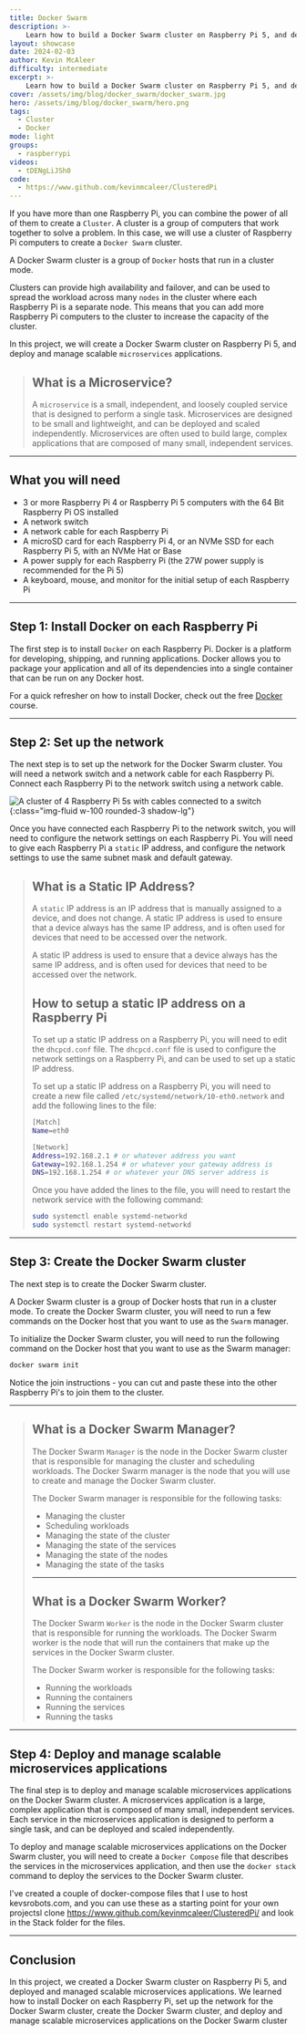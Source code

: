 ```yaml
---
title: Docker Swarm
description: >-
    Learn how to build a Docker Swarm cluster on Raspberry Pi 5, and deploy and manage scalable microservices applications.
layout: showcase
date: 2024-02-03
author: Kevin McAleer
difficulty: intermediate
excerpt: >-
    Learn how to build a Docker Swarm cluster on Raspberry Pi 5, and deploy and manage scalable microservices applications.
cover: /assets/img/blog/docker_swarm/docker_swarm.jpg
hero: /assets/img/blog/docker_swarm/hero.png
tags:
  - Cluster
  - Docker
mode: light
groups:
  - raspberrypi
videos:
  - tDENgLiJSh0
code:
  - https://www.github.com/kevinmcaleer/ClusteredPi
---
```


If you have more than one Raspberry Pi, you can combine the power of all of them to create a `Cluster`. A cluster is a group of computers that work together to solve a problem. In this case, we will use a cluster of Raspberry Pi computers to create a `Docker Swarm` cluster.

A Docker Swarm cluster is a group of `Docker` hosts that run in a cluster mode.

Clusters can provide high availability and failover, and can be used to spread the workload across many `nodes` in the cluster where each Raspberry Pi is a separate node. This means that you can add more Raspberry Pi computers to the cluster to increase the capacity of the cluster.

In this project, we will create a Docker Swarm cluster on Raspberry Pi 5, and deploy and manage scalable `microservices` applications.

> ## What is a Microservice?
>
> A `microservice` is a small, independent, and loosely coupled service that is designed to perform a single task. Microservices are designed to be small and lightweight, and can be deployed and scaled independently. Microservices are often used to build large, complex applications that are composed of many small, independent services.

---

## What you will need

- 3 or more Raspberry Pi 4 or Raspberry Pi 5 computers with the 64 Bit Raspberry Pi OS installed
- A network switch
- A network cable for each Raspberry Pi
- A microSD card for each Raspberry Pi 4, or an NVMe SSD for each Raspberry Pi 5, with an NVMe Hat or Base
- A power supply for each Raspberry Pi (the 27W power supply is recommended for the Pi 5)
- A keyboard, mouse, and monitor for the initial setup of each Raspberry Pi

---

## Step 1: Install Docker on each Raspberry Pi

The first step is to install `Docker` on each Raspberry Pi. Docker is a platform for developing, shipping, and running applications. Docker allows you to package your application and all of its dependencies into a single container that can be run on any Docker host.

For a quick refresher on how to install Docker, check out the free [Docker](/learn/docker/) course.

---

## Step 2: Set up the network

The next step is to set up the network for the Docker Swarm cluster. You will need a network switch and a network cable for each Raspberry Pi. Connect each Raspberry Pi to the network switch using a network cable.

![A cluster of 4 Raspberry Pi 5s with cables connected to a switch](/assets/img/blog/docker_swarm/network.jpg){:class="img-fluid w-100 rounded-3 shadow-lg"}

Once you have connected each Raspberry Pi to the network switch, you will need to configure the network settings on each Raspberry Pi. You will need to give each Raspberry Pi a `static` IP address, and configure the network settings to use the same subnet mask and default gateway.

> ## What is a Static IP Address?
>
> A `static` IP address is an IP address that is manually assigned to a device, and does not change. A static IP address is used to ensure that a device always has the same IP address, and is often used for devices that need to be accessed over the network.
>
> A static IP address is used to ensure that a device always has the same IP address, and is often used for devices that need to be accessed over the network.
>
> ## How to setup a static IP address on a Raspberry Pi
>
> To set up a static IP address on a Raspberry Pi, you will need to edit the `dhcpcd.conf` file. The `dhcpcd.conf` file is used to configure the network settings on a Raspberry Pi, and can be used to set up a static IP address.
>
> To set up a static IP address on a Raspberry Pi, you will need to create a new file called `/etc/systemd/network/10-eth0.network` and add the following lines to the file:
>
> ```bash
> [Match]
> Name=eth0
>
> [Network]
> Address=192.168.2.1 # or whatever address you want
> Gateway=192.168.1.254 # or whatever your gateway address is
> DNS=192.168.1.254 # or whatever your DNS server address is
> ```
>
> Once you have added the lines to the file, you will need to restart the network service with the following command:
>
> ```bash
> sudo systemctl enable systemd-networkd
> sudo systemctl restart systemd-networkd
> ```

---

## Step 3: Create the Docker Swarm cluster

The next step is to create the Docker Swarm cluster.

A Docker Swarm cluster is a group of Docker hosts that run in a cluster mode. To create the Docker Swarm cluster, you will need to run a few commands on the Docker host that you want to use as the `Swarm` manager.

To initialize the Docker Swarm cluster, you will need to run the following command on the Docker host that you want to use as the Swarm manager:

```bash
docker swarm init
```

Notice the join instructions - you can cut and paste these into the other Raspberry Pi's to join them to the cluster.

---

> ## What is a Docker Swarm Manager?
>
> The Docker Swarm `Manager` is the node in the Docker Swarm cluster that is responsible for managing the cluster and scheduling workloads. The Docker Swarm manager is the node that you will use to create and manage the Docker Swarm cluster.
>
> The Docker Swarm manager is responsible for the following tasks:
>
> - Managing the cluster
> - Scheduling workloads
> - Managing the state of the cluster
> - Managing the state of the services
> - Managing the state of the nodes
> - Managing the state of the tasks
>
> ---
>
> ## What is a Docker Swarm Worker?
>
> The Docker Swarm `Worker` is the node in the Docker Swarm cluster that is responsible for running the workloads. The Docker Swarm worker is the node that will run the containers that make up the services in the Docker Swarm cluster.
>
> The Docker Swarm worker is responsible for the following tasks:
>
> - Running the workloads
> - Running the containers
> - Running the services
> - Running the tasks

---

## Step 4: Deploy and manage scalable microservices applications

The final step is to deploy and manage scalable microservices applications on the Docker Swarm cluster. A microservices application is a large, complex application that is composed of many small, independent services. Each service in the microservices application is designed to perform a single task, and can be deployed and scaled independently.

To deploy and manage scalable microservices applications on the Docker Swarm cluster, you will need to create a `Docker Compose` file that describes the services in the microservices application, and then use the `docker stack` command to deploy the services to the Docker Swarm cluster.

I've created a couple of docker-compose files that I use to host kevsrobots.com, and you can use these as a starting point for your own projectsl clone <https://www.github.com/kevinmcaleer/ClusteredPi/> and look in the Stack folder for the files.

---

## Conclusion

In this project, we created a Docker Swarm cluster on Raspberry Pi 5, and deployed and managed scalable microservices applications. We learned how to install Docker on each Raspberry Pi, set up the network for the Docker Swarm cluster, create the Docker Swarm cluster, and deploy and manage scalable microservices applications on the Docker Swarm cluster

